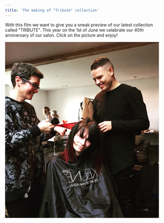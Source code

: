 ```yaml
---
title: 'The making of "Tribute" collection'
---
```



With this film we want to give you a sneak preview of our latest collection called "TRIBUTE". This year on the 1st of June we celabrate our 40th anniversary of our salon. Click on the picture and enjoy!

[![](/uploads1/versions/kapper-pim-kimm-fotoshoot---x----1200-1376x---.jpg)](https://www.youtube.com/watch?v=PRKQ3t83iGw)